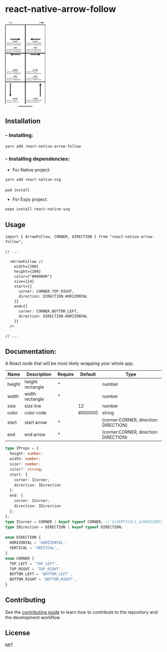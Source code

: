 # react-native-arrow-follow

<img  src=".github/image/preview.gif?raw=true" height="280" />

## Installation

### - Installing:
```sh
yarn add react-native-arrow-follow
```


### - Installing dependencies:

- For Native project:
```sh
yarn add react-native-svg

pod install
```
- For Expo project:
```sh
expo install react-native-svg
```


## Usage

```tsx
import { ArrowFollow, CORNER, DIRECTION } from "react-native-arrow-follow";

// ...

  <ArrowFollow //
    width={200}
    height={200}
    color={"#000000"}
    size={14}
    start={{
      corner: CORNER.TOP_RIGHT,
      direction: DIRECTION.HORIZONTAL
    }}
    end={{
      corner: CORNER.BOTTOM_LEFT,
      direction: DIRECTION.HORIZONTAL
    }}
  />

// ...

```

## Documentation:

A React node that will be most likely wrapping your whole app.

| Name       | Description        | Require  | Default  | Type                                     |
| ---------- | ------------------ | -------- | -------- | ---------------------------------------- |
| height     | height rectangle   |     *    |          | number                                   |
| width      | width rectangle    |     *    |          | number                                   |
| size       | size line          |          | 12       | number                                   |
| color      | color code         |          | #000000  | string                                   |
| start      | start arrow        |     *    |          | {corner:CORNER, direction: DIRECTION}    |
| end        | end arrow          |     *    |          | {corner:CORNER, direction: DIRECTION}    |


```ts
type IProps = {
  height: number;
  width: number;
  size?: number;
  color?: string;
  start: {
    corner: ICorner;
    direction: IDirection
  };
  end: {
    corner: ICorner;
    direction: IDirection
  };
};
type ICorner = CORNER | keyof typeof CORNER; //`${VERTICAL}_${HORIZONTAL}`;
type IDirection = DIRECTION | keyof typeof DIRECTION;

enum DIRECTION {
  HORIZONTAL = 'HORIZONTAL',
  VERTICAL = 'VERTICAL',
}
enum CORNER {
  TOP_LEFT = 'TOP_LEFT',
  TOP_RIGHT = 'TOP_RIGHT',
  BOTTOM_LEFT = 'BOTTOM_LEFT',
  BOTTOM_RIGHT = 'BOTTOM_RIGHT',
}
```

## Contributing

See the [contributing guide](CONTRIBUTING.md) to learn how to contribute to the repository and the development workflow.

## License

MIT
